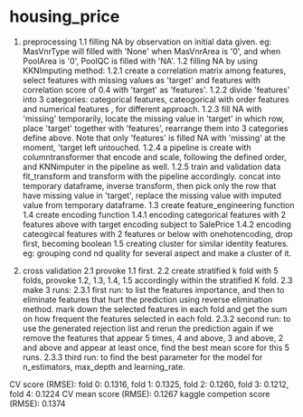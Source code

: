 # housing_price

1. preprocessing
   1.1 filling NA by observation on initial data given. eg: MasVnrType will filled with 'None' when MasVnrArea is '0', and when PoolArea is '0', PoolQC is filled with 'NA'.
   1.2 filling NA by using KKNImputing method:
     1.2.1 create a correlation matrix among features, select features with missing values as 'target' and features with correlation score of 0.4 with 'target' as 'features'.
     1.2.2 divide 'features' into 3 categories: categorical features, cateogorical with order features and numerical features , for different approach.
     1.2.3 fill NA with 'missing' temporarily, locate the missing value in 'target' in which row, place 'target' together with 'features', rearrange them into 3 categories define above. Note that only 'features' is filled NA with 'missing' at the moment, 'target left untouched.
     1.2.4 a pipeline is create with columntransformer that encode and scale, following the defined order, and KNNimputer in the pipeline as well.
     1.2.5 train and validation data fit_transform and transform with the pipeline accordingly. concat into temporary dataframe, inverse transform, then pick only the row that have missing value in 'target', replace the missing value with imputed value from temporary dataframe.
  1.3 create feature_engineering function
  1.4 create encoding function
    1.4.1 encoding categorical features with 2 features above with target encoding subject to SalePrice
   1.4.2 encoding cateogircal features with 2 features or below with onehotencoding, drop first, becoming boolean
  1.5 creating cluster for similar identity features. eg: grouping cond nd quality for several aspect and make a cluster of it.

2. cross validation
   2.1 provoke 1.1 first.
   2.2 create stratified k fold with 5 folds, provoke 1.2, 1.3, 1.4, 1.5 accordingly within the stratified K fold.
   2.3 make 3 runs:
     2.3.1 first run: to list the features importance, and then to eliminate features that hurt the prediction using reverse elimination method. mark down the selected features in each fold and get the sum on how frequent the features selected in each fold.
     2.3.2 second run: to use the generated rejection list and rerun the prediction again if we remove the features that appear 5 times, 4 and above, 3 and above, 2 and above and appear at least once, find the best mean score for this 5 runs.
     2.3.3 third run: to find the best parameter for the model for n_estimators, max_depth and learning_rate.

CV score (RMSE): fold 0: 0.1316, fold 1: 0.1325, fold 2: 0.1260, fold 3: 0.1212, fold 4: 0.1224
CV mean score (RMSE): 0.1267
kaggle competion score (RMSE): 0.1374
